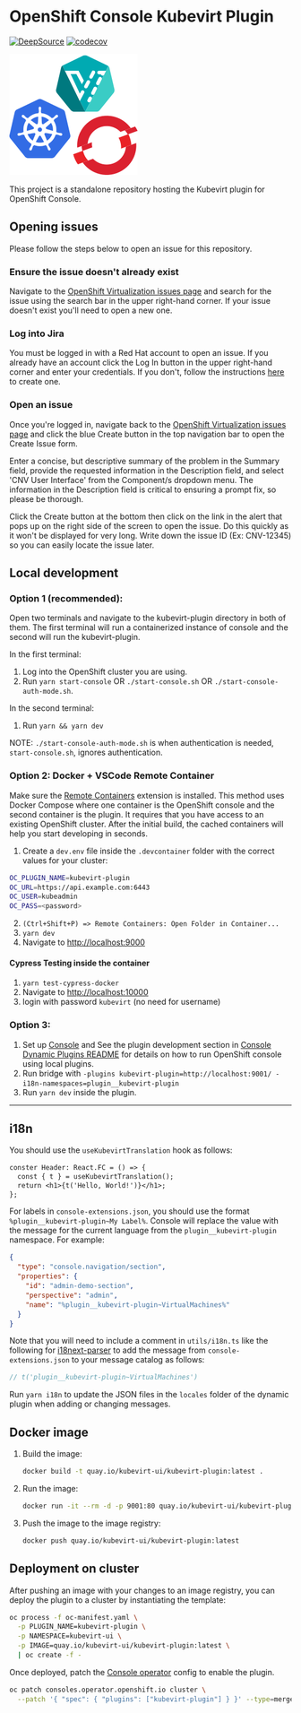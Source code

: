 # OpenShift Console Kubevirt Plugin

[![DeepSource](https://deepsource.io/gh/kubevirt-ui/kubevirt-plugin.svg/?label=active+issues&show_trend=true&token=EL0lOflk4suZx1hYxP2bbqPP)](https://deepsource.io/gh/kubevirt-ui/kubevirt-plugin/?ref=repository-badge)
[![codecov](https://codecov.io/gh/kubevirt-ui/kubevirt-plugin/branch/main/graph/badge.svg?token=W9I1PI7C4O)](https://codecov.io/gh/kubevirt-ui/kubevirt-plugin)

![alt kubevirt ui logos](https://raw.githubusercontent.com/kubevirt-ui/kubevirt-plugin/main/images/logos.png)

This project is a standalone repository hosting the Kubevirt plugin
for OpenShift Console.

## Opening issues

Please follow the steps below to open an issue for this repository.

### Ensure the issue doesn't already exist

Navigate to the [OpenShift Virtualization issues page](https://issues.redhat.com/projects/CNV/issues) and search for the issue using the search bar in the upper right-hand corner. If your issue doesn't exist you'll need to open a new one. 

### Log into Jira

You must be logged in with a Red Hat account to open an issue. If you already have an account click the Log In button in the upper right-hand corner and enter your credentials. If you don't, follow the instructions [here](https://access.redhat.com/articles/5832311) to create one.

### Open an issue

Once you're logged in, navigate back to the [OpenShift Virtualization issues page](https://issues.redhat.com/projects/CNV/issues) and click the blue Create button in the top navigation bar to open the Create Issue form.

Enter a concise, but descriptive summary of the problem in the Summary field, provide the requested information in the Description field, and select 'CNV User Interface' from the Component/s dropdown menu. The information in the Description field is critical to ensuring a prompt fix, so please be thorough.

Click the Create button at the bottom then click on the link in the alert that pops up on the right side of the screen to open the issue. Do this quickly as it won't be displayed for very long. Write down the issue ID (Ex: CNV-12345) so you can easily locate the issue later.  

## Local development

### Option 1 (recommended):

Open two terminals and navigate to the kubevirt-plugin directory in both of them. The first terminal will run a containerized instance of console and the second will run the kubevirt-plugin.

In the first terminal:

1. Log into the OpenShift cluster you are using.
2. Run `yarn start-console` OR `./start-console.sh` OR `./start-console-auth-mode.sh`.

In the second terminal:

1. Run `yarn && yarn dev`

NOTE: `./start-console-auth-mode.sh` is when authentication is needed, `start-console.sh`, ignores authentication.

### Option 2: Docker + VSCode Remote Container

Make sure the [Remote Containers](https://marketplace.visualstudio.com/items?itemName=ms-vscode-remote.remote-containers)
extension is installed. This method uses Docker Compose where one container is
the OpenShift console and the second container is the plugin. It requires that
you have access to an existing OpenShift cluster. After the initial build, the
cached containers will help you start developing in seconds.

1. Create a `dev.env` file inside the `.devcontainer` folder with the correct values for your cluster:

```bash
OC_PLUGIN_NAME=kubevirt-plugin
OC_URL=https://api.example.com:6443
OC_USER=kubeadmin
OC_PASS=<password>
```

2. `(Ctrl+Shift+P) => Remote Containers: Open Folder in Container...`
3. `yarn dev`
4. Navigate to <http://localhost:9000>

#### Cypress Testing inside the container

1. `yarn test-cypress-docker`
2. Navigate to <http://localhost:10000>
3. login with password `kubevirt` (no need for username)

### Option 3:

1. Set up [Console](https://github.com/openshift/console) and See the plugin development section in [Console Dynamic Plugins README](https://github.com/openshift/console/blob/master/frontend/packages/console-dynamic-plugin-sdk/README.md) for details on how to run OpenShift console using local plugins.
2. Run bridge with `-plugins kubevirt-plugin=http://localhost:9001/ -i18n-namespaces=plugin__kubevirt-plugin`
3. Run `yarn dev` inside the plugin.

---

## i18n

You should use the `useKubevirtTranslation` hook as follows:

```tsx
conster Header: React.FC = () => {
  const { t } = useKubevirtTranslation();
  return <h1>{t('Hello, World!')}</h1>;
};
```

For labels in `console-extensions.json`, you should use the format
`%plugin__kubevirt-plugin~My Label%`. Console will replace the value with
the message for the current language from the `plugin__kubevirt-plugin`
namespace. For example:

```json
{
  "type": "console.navigation/section",
  "properties": {
    "id": "admin-demo-section",
    "perspective": "admin",
    "name": "%plugin__kubevirt-plugin~VirtualMachines%"
  }
}
```

Note that you will need to include a comment in `utils/i18n.ts` like the
following for [i18next-parser](https://github.com/i18next/i18next-parser) to
add the message from `console-extensions.json` to your message catalog as follows:

```ts
// t('plugin__kubevirt-plugin~VirtualMachines')
```

Run `yarn i18n` to update the JSON files in the `locales` folder of the
dynamic plugin when adding or changing messages.

## Docker image

1. Build the image:
   ```sh
   docker build -t quay.io/kubevirt-ui/kubevirt-plugin:latest .
   ```
2. Run the image:
   ```sh
   docker run -it --rm -d -p 9001:80 quay.io/kubevirt-ui/kubevirt-plugin:latest
   ```
3. Push the image to the image registry:
   ```sh
   docker push quay.io/kubevirt-ui/kubevirt-plugin:latest
   ```

## Deployment on cluster

After pushing an image with your changes to an image registry, you can deploy
the plugin to a cluster by instantiating the template:

```sh
oc process -f oc-manifest.yaml \
  -p PLUGIN_NAME=kubevirt-plugin \
  -p NAMESPACE=kubevirt-ui \
  -p IMAGE=quay.io/kubevirt-ui/kubevirt-plugin:latest \
  | oc create -f -
```

Once deployed, patch the
[Console operator](https://github.com/openshift/console-operator)
config to enable the plugin.

```sh
oc patch consoles.operator.openshift.io cluster \
  --patch '{ "spec": { "plugins": ["kubevirt-plugin"] } }' --type=merge
```
